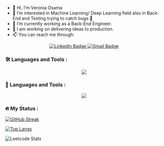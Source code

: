 - 👋 Hi, I’m Veronia Osama
- 👀 I’m interested in Machine Learning/ Deep Learning field also in Back-End and Testing trying to catch bugs 🐞
- 🌱 I’m currently working as a Back-End Engineer.
- 💞️ I am working on delivering ideas to production.
- 📫 You can reach me through:

<div id="badges" align="center">
  <a href="https://www.linkedin.com/in/veronia-osama-15733b160/">
    <img src="https://img.shields.io/badge/LinkedIn-blue?style=for-the-badge&logo=linkedin&logoColor=white" alt="LinkedIn Badge"/>
  </a>
  <a href="veronia.osama20@gmail.com">
    <img src="https://img.shields.io/badge/Gmail-white?style=for-the-badge&logo=gmail&logoColor=red" alt="Gmail Badge"/>
  </a>
</div>
<div id="views" align="center">
  <img src="https://komarev.com/ghpvc/?username=VeroZaki&style=flat-square&color=blue" alt=""/>
</div>

### :hammer_and_wrench: Languages and Tools :
<p align="center">
  <a href="">
    <img src="https://skillicons.dev/icons?i=java,c,cpp,py,js,nodejs,ruby,rails,redis,docker,gcp,git,github,gitlab,kubernetes,linux,mysql,mongodb,postgres,postman" />
  </a>
</p>

### 🧠 Languages and Tools :
<p align="center">
  <a href="">
    <img src="https://skillicons.dev/icons?i=tensorflow,pytorch,opencv" />
  </a>
</p>

### :fire: My Status :
[![GitHub Streak](http://github-readme-streak-stats.herokuapp.com?user=VeroZaki&theme=dark&background=000000)](https://git.io/streak-stats)

[![Top Langs](https://github-readme-stats-git-masterrstaa-rickstaa.vercel.app/api/top-langs/?username=VeroZaki&layout=compact&theme=vision-friendly-dark)](https://github.com/anuraghazra/github-readme-stats)

![Leetcode Stats](https://leetcard.jacoblin.cool/Veronia_Osama?theme=dark)
